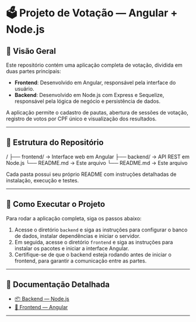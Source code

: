 # 🗳️ Projeto de Votação — Angular + Node.js

## 📍 Visão Geral

Este repositório contém uma aplicação completa de votação, dividida em duas partes principais:

- **Frontend**: Desenvolvido em Angular, responsável pela interface do usuário.
- **Backend**: Desenvolvido em Node.js com Express e Sequelize, responsável pela lógica de negócio e persistência de dados.

A aplicação permite o cadastro de pautas, abertura de sessões de votação, registro de votos por CPF único e visualização dos resultados.

---

## 📁 Estrutura do Repositório
/ ├── frontend/ → Interface web em Angular
  ├── backend/ → API REST em Node.js └── README.md → Este arquivo
  └── README.md → Este arquivo

Cada pasta possui seu próprio README com instruções detalhadas de instalação, execução e testes.

---

## 🚀 Como Executar o Projeto

Para rodar a aplicação completa, siga os passos abaixo:

1. Acesse o diretório `backend` e siga as instruções para configurar o banco de dados, instalar dependências e iniciar o servidor.
2. Em seguida, acesse o diretório `frontend` e siga as instruções para instalar os pacotes e iniciar a interface Angular.
3. Certifique-se de que o backend esteja rodando antes de iniciar o frontend, para garantir a comunicação entre as partes.

---

## 📄 Documentação Detalhada

- [📦 Backend — Node.js](./backend/README.md)
- [🎨 Frontend — Angular](./frontend/README.md)

---
